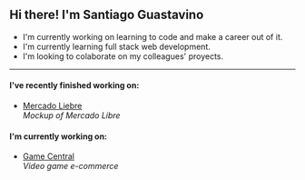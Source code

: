 <h2>Hi there! I'm Santiago Guastavino</h2>

- I'm currently working on learning to code and make a career out of it.  
- I'm currently learning full stack web development.  
- I'm looking to colaborate on my colleagues' proyects.  

---

<h4>I've recently finished working on:</h4>  

- [Mercado Liebre](https://github.com/santiagoGuastavino/mercadoLiebre)  
*Mockup of Mercado Libre* 

<h4>I'm currently working on:</h4>

- [Game Central](https://github.com/matiasncocco/grupo_6_GameCentral)  
*Video game e-commerce*  
